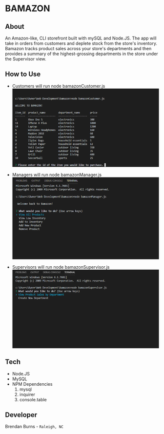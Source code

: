 # BAMAZON

## About
An Amazon-like, CLI storefront built with mySQL and Node.JS. The app will take in orders from customers and deplete stock from the store's inventory. Bamazon tracks product sales across your store's departments and then provides a summary of the highest-grossing departments in the store under the Supervisor view.

## How to Use

* Customers will run node bamazonCustomer.js
![gif](/Assets/bamazonCustomer.gif)

* Managers will run node bamazonManager.js
![gif](/Assets/bamazonManager.gif)

* Supervisors will run node bamazonSupervisor.js
![gif](/Assets/bamazonSupervisor.gif)

## Tech
* Node.JS
* MySQL
* NPM Dependencies
    1. mysql
    2. inquirer
    3. console.table

## Developer
Brendan Burns - `Raleigh, NC`